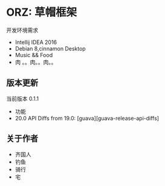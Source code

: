 ORZ: 草帽框架
=====================================
开发环境需求
- Intellij IDEA 2016
- Debian 8,cinnamon Desktop
- Music && Food
- 肉 。。肉。。肉。。

版本更新
--------------
当前版本 0.1.1
- 功能
- 20.0 API Diffs from 19.0: [guava][guava-release-api-diffs]

关于作者
--------------
- 齐国人
- 钓鱼
- 骑行
- 宅